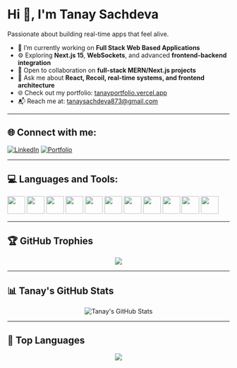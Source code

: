 # Hi 👋, I'm Tanay Sachdeva

Passionate about building real-time apps that feel alive.


- 💬 I’m currently working on **Full Stack Web Based Applications**
- ⚙️ Exploring **Next.js 15**, **WebSockets**, and advanced **frontend-backend integration**
- 🤝 Open to collaboration on **full-stack MERN/Next.js projects**
- 🧠 Ask me about **React, Recoil, real-time systems, and frontend architecture**
- 🌐 Check out my portfolio: [tanayportfolio.vercel.app](https://tanayportfolio.vercel.app)
- 📬 Reach me at: [tanaysachdeva873@gmail.com](mailto:tanaysachdeva873@gmail.com)

---

## 🌐 Connect with me:

[![LinkedIn](https://img.shields.io/badge/LinkedIn-blue?style=flat&logo=linkedin&logoColor=white)](https://www.linkedin.com/in/tanay-sachdeva-7119672b1/)
[![Portfolio](https://img.shields.io/badge/Portfolio-000?style=flat&logo=vercel&logoColor=white)](https://tanayportfolio.vercel.app)

---

## 💻 Languages and Tools:

<p align="left">
  <img src="https://cdn.jsdelivr.net/gh/devicons/devicon/icons/html5/html5-original.svg" width="40" height="40"/>
  <img src="https://cdn.jsdelivr.net/gh/devicons/devicon/icons/css3/css3-original.svg" width="40" height="40"/>
  <img src="https://cdn.jsdelivr.net/gh/devicons/devicon/icons/javascript/javascript-original.svg" width="40" height="40"/>
  <img src="https://cdn.jsdelivr.net/gh/devicons/devicon/icons/typescript/typescript-original.svg" width="40" height="40"/>
  <img src="https://cdn.jsdelivr.net/gh/devicons/devicon/icons/react/react-original.svg" width="40" height="40"/>
  <img src="https://cdn.jsdelivr.net/gh/devicons/devicon/icons/nextjs/nextjs-original.svg" width="40" height="40"/>
  <img src="https://cdn.jsdelivr.net/gh/devicons/devicon/icons/nodejs/nodejs-original.svg" width="40" height="40"/>
  <img src="https://cdn.jsdelivr.net/gh/devicons/devicon/icons/express/express-original.svg" width="40" height="40"/>
  <img src="https://cdn.jsdelivr.net/gh/devicons/devicon/icons/mongodb/mongodb-original.svg" width="40" height="40"/>
  <img src="https://cdn.jsdelivr.net/gh/devicons/devicon/icons/socketio/socketio-original.svg" width="40" height="40"/>
  <img src="https://cdn.jsdelivr.net/gh/devicons/devicon/icons/git/git-original.svg" width="40" height="40"/>
</p>

---

## 🏆 GitHub Trophies

<p align="center">
  <img src="https://github-profile-trophy.vercel.app/?username=tanay-io&theme=onedark&no-frame=true&column=7" />
</p>

---

## 📊 Tanay's GitHub Stats

<p align="center">
  <img src="https://github-readme-stats.vercel.app/api?username=tanay-io&show_icons=true&theme=react&hide_border=true" alt="Tanay's GitHub Stats" />
</p>

---

## 📘 Top Languages

<p align="center">
  <img src="https://github-readme-stats.vercel.app/api/top-langs/?username=tanay-io&layout=compact&theme=react&hide_border=true" />
</p>
